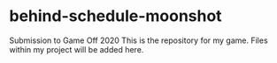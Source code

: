 # behind-schedule-moonshot
Submission to Game Off 2020
This is the repository for my game. 
Files within my project will be added here.
